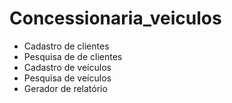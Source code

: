 # Concessionaria_veiculos

- Cadastro de clientes
- Pesquisa de de clientes
- Cadastro de veículos
- Pesquisa de veículos
- Gerador de relatório
